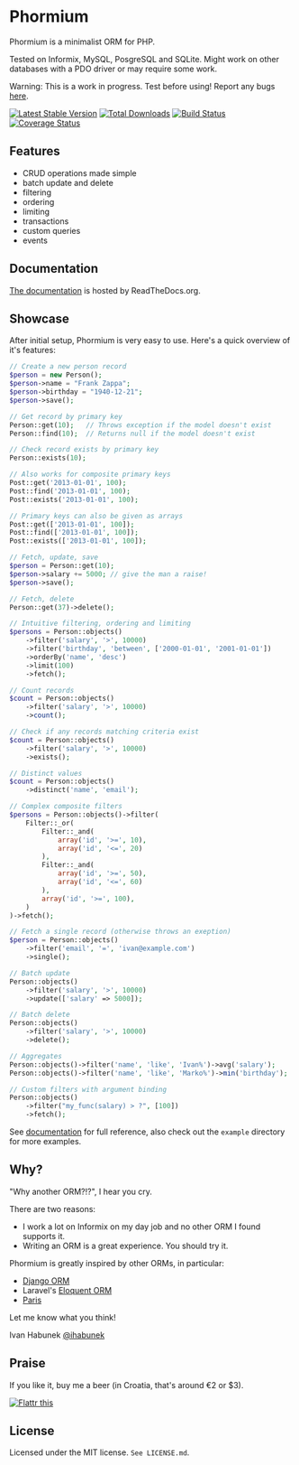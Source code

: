 Phormium
========

Phormium is a minimalist ORM for PHP.

Tested on Informix, MySQL, PosgreSQL and SQLite. Might work on other databases
with a PDO driver or may require some work.

Warning: This is a work in progress. Test before using! Report any bugs
[here](https://github.com/ihabunek/phormium/issues).

[![Latest Stable Version](https://poser.pugx.org/phormium/phormium/v/stable.png)](https://packagist.org/packages/phormium/phormium) [![Total Downloads](https://poser.pugx.org/phormium/phormium/downloads.png)](https://packagist.org/packages/phormium/phormium) [![Build Status](https://travis-ci.org/ihabunek/phormium.png)](https://travis-ci.org/ihabunek/phormium) [![Coverage Status](https://coveralls.io/repos/ihabunek/phormium/badge.png)](https://coveralls.io/r/ihabunek/phormium)

Features
--------

* CRUD operations made simple
* batch update and delete
* filtering
* ordering
* limiting
* transactions
* custom queries
* events

Documentation
-------------

[The documentation](http://phormium.readthedocs.org/en/latest/) is hosted by
ReadTheDocs.org.

Showcase
--------

After initial setup, Phormium is very easy to use. Here's a quick overview of
it's features:

```php
// Create a new person record
$person = new Person();
$person->name = "Frank Zappa";
$person->birthday = "1940-12-21";
$person->save();

// Get record by primary key
Person::get(10);   // Throws exception if the model doesn't exist
Person::find(10);  // Returns null if the model doesn't exist

// Check record exists by primary key
Person::exists(10);

// Also works for composite primary keys
Post::get('2013-01-01', 100);
Post::find('2013-01-01', 100);
Post::exists('2013-01-01', 100);

// Primary keys can also be given as arrays
Post::get(['2013-01-01', 100]);
Post::find(['2013-01-01', 100]);
Post::exists(['2013-01-01', 100]);

// Fetch, update, save
$person = Person::get(10);
$person->salary += 5000; // give the man a raise!
$person->save();

// Fetch, delete
Person::get(37)->delete();

// Intuitive filtering, ordering and limiting
$persons = Person::objects()
    ->filter('salary', '>', 10000)
    ->filter('birthday', 'between', ['2000-01-01', '2001-01-01'])
    ->orderBy('name', 'desc')
    ->limit(100)
    ->fetch();

// Count records
$count = Person::objects()
    ->filter('salary', '>', 10000)
    ->count();

// Check if any records matching criteria exist
$count = Person::objects()
    ->filter('salary', '>', 10000)
    ->exists();

// Distinct values
$count = Person::objects()
    ->distinct('name', 'email');

// Complex composite filters
$persons = Person::objects()->filter(
    Filter::_or(
        Filter::_and(
            array('id', '>=', 10),
            array('id', '<=', 20)
        ),
        Filter::_and(
            array('id', '>=', 50),
            array('id', '<=', 60)
        ),
        array('id', '>=', 100),
    )
)->fetch();

// Fetch a single record (otherwise throws an exeption)
$person = Person::objects()
    ->filter('email', '=', 'ivan@example.com')
    ->single();

// Batch update
Person::objects()
    ->filter('salary', '>', 10000)
    ->update(['salary' => 5000]);

// Batch delete
Person::objects()
    ->filter('salary', '>', 10000)
    ->delete();

// Aggregates
Person::objects()->filter('name', 'like', 'Ivan%')->avg('salary');
Person::objects()->filter('name', 'like', 'Marko%')->min('birthday');

// Custom filters with argument binding
Person::objects()
    ->filter("my_func(salary) > ?", [100])
    ->fetch();
```

See [documentation](http://phormium.readthedocs.org/en/latest/) for full
reference, also check out the `example` directory for more examples.

Why?
----

"Why another ORM?!?", I hear you cry.

There are two reasons:

* I work a lot on Informix on my day job and no other ORM I found supports it.
* Writing an ORM is a great experience. You should try it.

Phormium is greatly inspired by other ORMs, in particular:

* [Django ORM](https://docs.djangoproject.com/en/dev/topics/db/)
* Laravel's [Eloquent ORM](http://laravel.com/docs/database/eloquent)
* [Paris](http://j4mie.github.io/idiormandparis/)

Let me know what you think!

Ivan Habunek [@ihabunek](http://twitter.com/ihabunek)

Praise
------

If you like it, buy me a beer (in Croatia, that's around €2 or $3).

[![Flattr this](http://api.flattr.com/button/flattr-badge-large.png)](http://flattr.com/thing/1204532/ihabunekphormium-on-GitHub)

License
-------
Licensed under the MIT license. `See LICENSE.md`.
